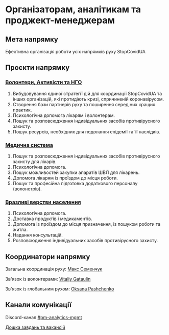 # Організаторам, аналітикам та проджект-менеджерам

## Мета напрямку

Ефективна організація роботи усіх напрямків руху StopCovidUA

## Проєкти напрямку 

### [Волонтери, Активісти та НГО](strategiya.md)

1. Вибудовування єдиної стратегії дій для координації StopCovidUA та інших організацій, які протидіють кризі, спричиненій коронавірусом.
2. Створення бази партнерів руху та поширення серед них кращих практик.
3. Психологічна допомога лікарям і волонтерам.
4. Пошук та розповсюдження індивідуальних засобів противірусного захисту. 
5. Пошук ресурсів, необхідних для подолання епідемії та її наслідків.

### [Медична система](medicinskaya-sistema.md)

1. Пошук та розповсюдження індивідуальних засобів противірусного захисту для лікарів.
2. Психологічна допомога.
3. Пошук можливостей закупки апаратів ШВЛ для лікарень.
4. Допомога лікарям із проїздом до місця роботи. 
5. Пошук та професійна підготовка додаткового персоналу \(волонетрів\).

### [Вразливі верстви населения](bezrabotica.md)

1. Психологічна допомога.
2. Доставка продуктів і медикаментів.
3. Допомога із проїздом до місця призначення, із пошуком роботи та житла.
4. Надання консультацій.
5. Розповсюдження індивідуальних засобів противірусного захисту.

## Координатори напрямку

Загальна координація руху: [Макс Семенчук](https://t.me/maxsemenchuk)

Зв'язок із волонтерами: [Vitaliy Gataulin](https://t.me/VGataulin)

Зв'язок із глобальним рухом: [Oksana Pashchenko](https://t.me/Oksana_Paschenko)

## Канали комунікації

Discord-канал [\#pm-analytics-mgmt](https://discord.gg/DX883hY%20)

[Дошка завдань та вакансій](https://trello.com/b/IkonsFAY/main-board)

